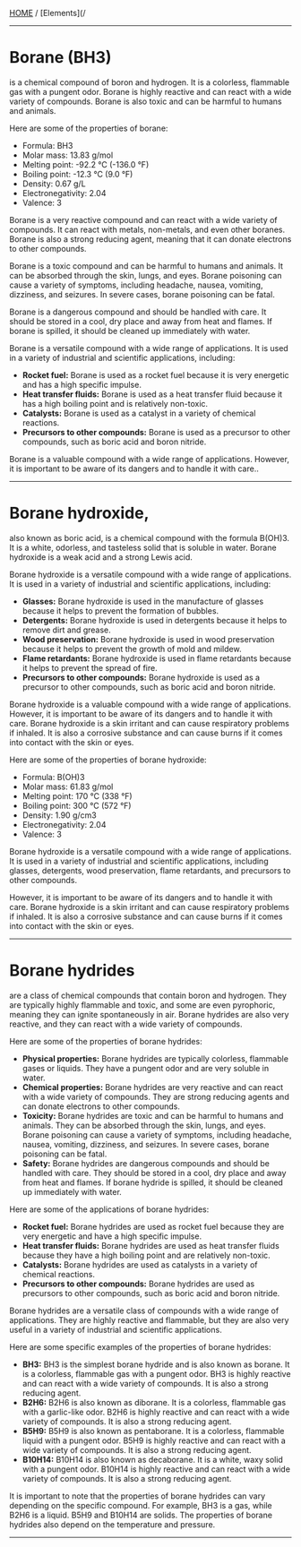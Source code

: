 [HOME](/README.md)  / [Elements](/  

----------------------------------

# Borane (BH3)   
is a chemical compound of boron and hydrogen. It is a colorless, flammable gas with a pungent odor. Borane is highly reactive and can react with a wide variety of compounds. Borane is also toxic and can be harmful to humans and animals.

Here are some of the properties of borane:

* Formula: BH3
* Molar mass: 13.83 g/mol
* Melting point: -92.2 °C (-136.0 °F)
* Boiling point: -12.3 °C (9.0 °F)
* Density: 0.67 g/L
* Electronegativity: 2.04
* Valence: 3

Borane is a very reactive compound and can react with a wide variety of compounds. It can react with metals, non-metals, and even other boranes. Borane is also a strong reducing agent, meaning that it can donate electrons to other compounds.

Borane is a toxic compound and can be harmful to humans and animals. It can be absorbed through the skin, lungs, and eyes. Borane poisoning can cause a variety of symptoms, including headache, nausea, vomiting, dizziness, and seizures. In severe cases, borane poisoning can be fatal.

Borane is a dangerous compound and should be handled with care. It should be stored in a cool, dry place and away from heat and flames. If borane is spilled, it should be cleaned up immediately with water.

Borane is a versatile compound with a wide range of applications. It is used in a variety of industrial and scientific applications, including:

* **Rocket fuel:** Borane is used as a rocket fuel because it is very energetic and has a high specific impulse.
* **Heat transfer fluids:** Borane is used as a heat transfer fluid because it has a high boiling point and is relatively non-toxic.
* **Catalysts:** Borane is used as a catalyst in a variety of chemical reactions.
* **Precursors to other compounds:** Borane is used as a precursor to other compounds, such as boric acid and boron nitride.

Borane is a valuable compound with a wide range of applications. However, it is important to be aware of its dangers and to handle it with care..

---------------------- 

# Borane hydroxide,    
also known as boric acid, is a chemical compound with the formula B(OH)3. It is a white, odorless, and tasteless solid that is soluble in water. Borane hydroxide is a weak acid and a strong Lewis acid.

Borane hydroxide is a versatile compound with a wide range of applications. It is used in a variety of industrial and scientific applications, including:

* **Glasses:** Borane hydroxide is used in the manufacture of glasses because it helps to prevent the formation of bubbles.
* **Detergents:** Borane hydroxide is used in detergents because it helps to remove dirt and grease.
* **Wood preservation:** Borane hydroxide is used in wood preservation because it helps to prevent the growth of mold and mildew.
* **Flame retardants:** Borane hydroxide is used in flame retardants because it helps to prevent the spread of fire.
* **Precursors to other compounds:** Borane hydroxide is used as a precursor to other compounds, such as boric acid and boron nitride.

Borane hydroxide is a valuable compound with a wide range of applications. However, it is important to be aware of its dangers and to handle it with care. Borane hydroxide is a skin irritant and can cause respiratory problems if inhaled. It is also a corrosive substance and can cause burns if it comes into contact with the skin or eyes.

Here are some of the properties of borane hydroxide:

* Formula: B(OH)3
* Molar mass: 61.83 g/mol
* Melting point: 170 °C (338 °F)
* Boiling point: 300 °C (572 °F)
* Density: 1.90 g/cm3
* Electronegativity: 2.04
* Valence: 3

Borane hydroxide is a versatile compound with a wide range of applications. It is used in a variety of industrial and scientific applications, including glasses, detergents, wood preservation, flame retardants, and precursors to other compounds.

However, it is important to be aware of its dangers and to handle it with care. Borane hydroxide is a skin irritant and can cause respiratory problems if inhaled. It is also a corrosive substance and can cause burns if it comes into contact with the skin or eyes.   

-------------------------------

# Borane hydrides 

are a class of chemical compounds that contain boron and hydrogen. They are typically highly flammable and toxic, and some are even pyrophoric, meaning they can ignite spontaneously in air. Borane hydrides are also very reactive, and they can react with a wide variety of compounds.

Here are some of the properties of borane hydrides:

* **Physical properties:** Borane hydrides are typically colorless, flammable gases or liquids. They have a pungent odor and are very soluble in water.
* **Chemical properties:** Borane hydrides are very reactive and can react with a wide variety of compounds. They are strong reducing agents and can donate electrons to other compounds.
* **Toxicity:** Borane hydrides are toxic and can be harmful to humans and animals. They can be absorbed through the skin, lungs, and eyes. Borane poisoning can cause a variety of symptoms, including headache, nausea, vomiting, dizziness, and seizures. In severe cases, borane poisoning can be fatal.
* **Safety:** Borane hydrides are dangerous compounds and should be handled with care. They should be stored in a cool, dry place and away from heat and flames. If borane hydride is spilled, it should be cleaned up immediately with water.

Here are some of the applications of borane hydrides:

* **Rocket fuel:** Borane hydrides are used as rocket fuel because they are very energetic and have a high specific impulse.
* **Heat transfer fluids:** Borane hydrides are used as heat transfer fluids because they have a high boiling point and are relatively non-toxic.
* **Catalysts:** Borane hydrides are used as catalysts in a variety of chemical reactions.
* **Precursors to other compounds:** Borane hydrides are used as precursors to other compounds, such as boric acid and boron nitride.

Borane hydrides are a versatile class of compounds with a wide range of applications. They are highly reactive and flammable, but they are also very useful in a variety of industrial and scientific applications.

Here are some specific examples of the properties of borane hydrides:

* **BH3:** BH3 is the simplest borane hydride and is also known as borane. It is a colorless, flammable gas with a pungent odor. BH3 is highly reactive and can react with a wide variety of compounds. It is also a strong reducing agent.
* **B2H6:** B2H6 is also known as diborane. It is a colorless, flammable gas with a garlic-like odor. B2H6 is highly reactive and can react with a wide variety of compounds. It is also a strong reducing agent.
* **B5H9:** B5H9 is also known as pentaborane. It is a colorless, flammable liquid with a pungent odor. B5H9 is highly reactive and can react with a wide variety of compounds. It is also a strong reducing agent.
* **B10H14:** B10H14 is also known as decaborane. It is a white, waxy solid with a pungent odor. B10H14 is highly reactive and can react with a wide variety of compounds. It is also a strong reducing agent.

It is important to note that the properties of borane hydrides can vary depending on the specific compound. For example, BH3 is a gas, while B2H6 is a liquid. B5H9 and B10H14 are solids. The properties of borane hydrides also depend on the temperature and pressure.    

-------------------------    
